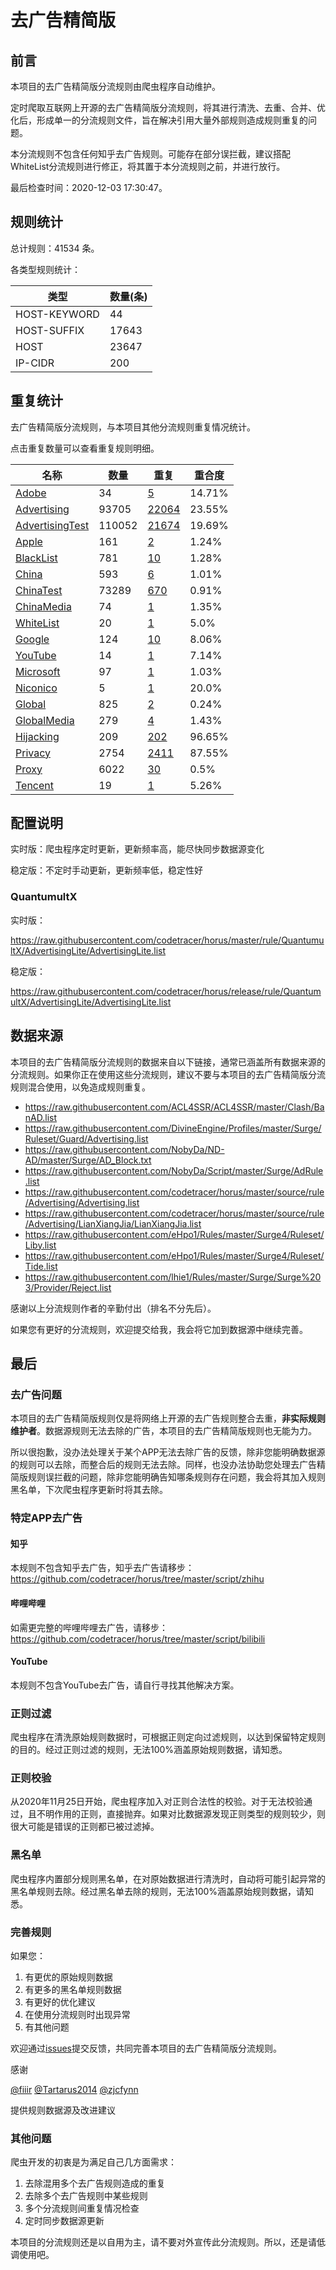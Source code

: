 # 去广告精简版

## 前言

本项目的去广告精简版分流规则由爬虫程序自动维护。

定时爬取互联网上开源的去广告精简版分流规则，将其进行清洗、去重、合并、优化后，形成单一的分流规则文件，旨在解决引用大量外部规则造成规则重复的问题。

本分流规则不包含任何知乎去广告规则。可能存在部分误拦截，建议搭配WhiteList分流规则进行修正，将其置于本分流规则之前，并进行放行。



最后检查时间：2020-12-03 17:30:47。

## 规则统计

总计规则：41534 条。

各类型规则统计：

| 类型 | 数量(条) |
| ---- | ---- |
| HOST-KEYWORD | 44 |
| HOST-SUFFIX | 17643 |
| HOST | 23647 |
| IP-CIDR | 200 |
## 重复统计

去广告精简版分流规则，与本项目其他分流规则重复情况统计。

点击重复数量可以查看重复规则明细。

| 名称 | 数量 | 重复 | 重合度 |
| ---- | ---- | ---- | ------ |
|  [Adobe](https://github.com/codetracer/horus/tree/master/rule/QuantumultX/Adobe)    | 34   | [5](https://github.com/codetracer/horus/tree/master/rule/QuantumultX/AdvertisingLite/Repeat.list)   |   14.71% |
|  [Advertising](https://github.com/codetracer/horus/tree/master/rule/QuantumultX/Advertising)    | 93705   | [22064](https://github.com/codetracer/horus/tree/master/rule/QuantumultX/AdvertisingLite/Repeat.list)   |   23.55% |
|  [AdvertisingTest](https://github.com/codetracer/horus/tree/master/rule/QuantumultX/AdvertisingTest)    | 110052   | [21674](https://github.com/codetracer/horus/tree/master/rule/QuantumultX/AdvertisingLite/Repeat.list)   |   19.69% |
|  [Apple](https://github.com/codetracer/horus/tree/master/rule/QuantumultX/Apple)    | 161   | [2](https://github.com/codetracer/horus/tree/master/rule/QuantumultX/AdvertisingLite/Repeat.list)   |   1.24% |
|  [BlackList](https://github.com/codetracer/horus/tree/master/rule/QuantumultX/BlackList)    | 781   | [10](https://github.com/codetracer/horus/tree/master/rule/QuantumultX/AdvertisingLite/Repeat.list)   |   1.28% |
|  [China](https://github.com/codetracer/horus/tree/master/rule/QuantumultX/China)    | 593   | [6](https://github.com/codetracer/horus/tree/master/rule/QuantumultX/AdvertisingLite/Repeat.list)   |   1.01% |
|  [ChinaTest](https://github.com/codetracer/horus/tree/master/rule/QuantumultX/ChinaTest)    | 73289   | [670](https://github.com/codetracer/horus/tree/master/rule/QuantumultX/AdvertisingLite/Repeat.list)   |   0.91% |
|  [ChinaMedia](https://github.com/codetracer/horus/tree/master/rule/QuantumultX/ChinaMedia)    | 74   | [1](https://github.com/codetracer/horus/tree/master/rule/QuantumultX/AdvertisingLite/Repeat.list)   |   1.35% |
|  [WhiteList](https://github.com/codetracer/horus/tree/master/rule/QuantumultX/WhiteList)    | 20   | [1](https://github.com/codetracer/horus/tree/master/rule/QuantumultX/AdvertisingLite/Repeat.list)   |   5.0% |
|  [Google](https://github.com/codetracer/horus/tree/master/rule/QuantumultX/Google)    | 124   | [10](https://github.com/codetracer/horus/tree/master/rule/QuantumultX/AdvertisingLite/Repeat.list)   |   8.06% |
|  [YouTube](https://github.com/codetracer/horus/tree/master/rule/QuantumultX/YouTube)    | 14   | [1](https://github.com/codetracer/horus/tree/master/rule/QuantumultX/AdvertisingLite/Repeat.list)   |   7.14% |
|  [Microsoft](https://github.com/codetracer/horus/tree/master/rule/QuantumultX/Microsoft)    | 97   | [1](https://github.com/codetracer/horus/tree/master/rule/QuantumultX/AdvertisingLite/Repeat.list)   |   1.03% |
|  [Niconico](https://github.com/codetracer/horus/tree/master/rule/QuantumultX/Niconico)    | 5   | [1](https://github.com/codetracer/horus/tree/master/rule/QuantumultX/AdvertisingLite/Repeat.list)   |   20.0% |
|  [Global](https://github.com/codetracer/horus/tree/master/rule/QuantumultX/Global)    | 825   | [2](https://github.com/codetracer/horus/tree/master/rule/QuantumultX/AdvertisingLite/Repeat.list)   |   0.24% |
|  [GlobalMedia](https://github.com/codetracer/horus/tree/master/rule/QuantumultX/GlobalMedia)    | 279   | [4](https://github.com/codetracer/horus/tree/master/rule/QuantumultX/AdvertisingLite/Repeat.list)   |   1.43% |
|  [Hijacking](https://github.com/codetracer/horus/tree/master/rule/QuantumultX/Hijacking)    | 209   | [202](https://github.com/codetracer/horus/tree/master/rule/QuantumultX/AdvertisingLite/Repeat.list)   |   96.65% |
|  [Privacy](https://github.com/codetracer/horus/tree/master/rule/QuantumultX/Privacy)    | 2754   | [2411](https://github.com/codetracer/horus/tree/master/rule/QuantumultX/AdvertisingLite/Repeat.list)   |   87.55% |
|  [Proxy](https://github.com/codetracer/horus/tree/master/rule/QuantumultX/Proxy)    | 6022   | [30](https://github.com/codetracer/horus/tree/master/rule/QuantumultX/AdvertisingLite/Repeat.list)   |   0.5% |
|  [Tencent](https://github.com/codetracer/horus/tree/master/rule/QuantumultX/Tencent)    | 19   | [1](https://github.com/codetracer/horus/tree/master/rule/QuantumultX/AdvertisingLite/Repeat.list)   |   5.26% |
## 配置说明

实时版：爬虫程序定时更新，更新频率高，能尽快同步数据源变化

稳定版：不定时手动更新，更新频率低，稳定性好

### QuantumultX 
实时版：

https://raw.githubusercontent.com/codetracer/horus/master/rule/QuantumultX/AdvertisingLite/AdvertisingLite.list

稳定版：

https://raw.githubusercontent.com/codetracer/horus/release/rule/QuantumultX/AdvertisingLite/AdvertisingLite.list

## 数据来源

本项目的去广告精简版分流规则的数据来自以下链接，通常已涵盖所有数据来源的分流规则。如果你正在使用这些分流规则，建议不要与本项目的去广告精简版分流规则混合使用，以免造成规则重复。

- https://raw.githubusercontent.com/ACL4SSR/ACL4SSR/master/Clash/BanAD.list
- https://raw.githubusercontent.com/DivineEngine/Profiles/master/Surge/Ruleset/Guard/Advertising.list
- https://raw.githubusercontent.com/NobyDa/ND-AD/master/Surge/AD_Block.txt
- https://raw.githubusercontent.com/NobyDa/Script/master/Surge/AdRule.list
- https://raw.githubusercontent.com/codetracer/horus/master/source/rule/Advertising/Advertising.list
- https://raw.githubusercontent.com/codetracer/horus/master/source/rule/Advertising/LianXiangJia/LianXiangJia.list
- https://raw.githubusercontent.com/eHpo1/Rules/master/Surge4/Ruleset/Liby.list
- https://raw.githubusercontent.com/eHpo1/Rules/master/Surge4/Ruleset/Tide.list
- https://raw.githubusercontent.com/lhie1/Rules/master/Surge/Surge%203/Provider/Reject.list


感谢以上分流规则作者的辛勤付出（排名不分先后）。

如果您有更好的分流规则，欢迎提交给我，我会将它加到数据源中继续完善。

## 最后

### 去广告问题

本项目的去广告精简版规则仅是将网络上开源的去广告规则整合去重，**非实际规则维护者**。数据源规则无法去除的广告，本项目的去广告精简版规则也无能为力。

所以很抱歉，没办法处理关于某个APP无法去除广告的反馈，除非您能明确数据源的规则可以去除，而整合后的规则无法去除。同样，也没办法协助您处理去广告精简版规则误拦截的问题，除非您能明确告知哪条规则存在问题，我会将其加入规则黑名单，下次爬虫程序更新时将其去除。

### 特定APP去广告

#### 知乎

本规则不包含知乎去广告，知乎去广告请移步：https://github.com/codetracer/horus/tree/master/script/zhihu

#### 哔哩哔哩

如需更完整的哔哩哔哩去广告，请移步：https://github.com/codetracer/horus/tree/master/script/bilibili

#### YouTube

本规则不包含YouTube去广告，请自行寻找其他解决方案。

### 正则过滤

爬虫程序在清洗原始规则数据时，可根据正则定向过滤规则，以达到保留特定规则的目的。经过正则过滤的规则，无法100%涵盖原始规则数据，请知悉。

### 正则校验

从2020年11月25日开始，爬虫程序加入对正则合法性的校验。对于无法校验通过，且不明作用的正则，直接抛弃。如果对比数据源发现正则类型的规则较少，则很大可能是错误的正则都已被过滤掉。

### 黑名单

爬虫程序内置部分规则黑名单，在对原始数据进行清洗时，自动将可能引起异常的黑名单规则去除。经过黑名单去除的规则，无法100%涵盖原始规则数据，请知悉。

### 完善规则

如果您：

1. 有更优的原始规则数据
2. 有更多的黑名单规则数据
3. 有更好的优化建议
4. 在使用分流规则时出现异常
5. 有其他问题

欢迎通过[issues](https://github.com/codetracer/horus/issues/new)提交反馈，共同完善本项目的去广告精简版分流规则。

感谢

[@fiiir](https://github.com/fiiir) [@Tartarus2014](https://github.com/Tartarus2014) [@zjcfynn](https://github.com/zjcfynn) 

提供规则数据源及改进建议

### 其他问题

爬虫开发的初衷是为满足自己几方面需求：

1. 去除混用多个去广告规则造成的重复
2. 去除多个去广告规则中某些规则
3. 多个分流规则间重复情况检查
4. 定时同步数据源更新

本项目的分流规则还是以自用为主，请不要对外宣传此分流规则。所以，还是请低调使用吧。